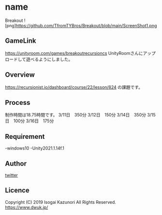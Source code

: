 # name
Breakout
![png]https://github.com/TfromTYBros/Breakout/blob/main/ScreenShot1.png

## GameLink
https://unityroom.com/games/breakoutrecursioncs
UnityRoomさんにアップロードして遊べるようにしました。

## Overview
https://recursionist.io/dashboard/course/22/lesson/824
の課題です。

## Process
制作時間は18.75時間です。
3/11日　350分
3/12日　150分
3/14日　350分
3/15日　100分
3/16日　175分

## Requirement
-windows10
-Unity2021.1.14f.1

## Author

[twitter](https://twitter.com/HappyRoutineEL)

## Licence
Copyright (C) 2019 Isogai Kazunori All Rights Reserved.
https://www.dwuk.jp/
